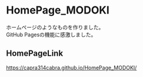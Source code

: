 # HomePage_MODOKI
ホームページのようなものを作りました。  
GitHub Pagesの機能に感激しました。  

## HomePageLink

https://capra314cabra.github.io/HomePage_MODOKI/
